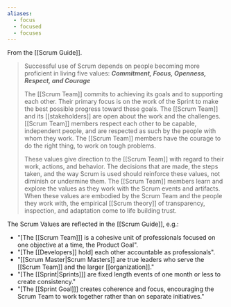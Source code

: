 ```yaml
---
aliases:
  - focus
  - focused
  - focuses
---
```

From the [[Scrum Guide]].
> Successful use of Scrum depends on people becoming more proficient in living five values:
> **_Commitment, Focus, Openness, Respect, and Courage_**
> 
> The [[Scrum Team]] commits to achieving its goals and to supporting each other. Their primary focus is on the work of the Sprint to make the best possible progress toward these goals. The [[Scrum Team]] and its [[stakeholders]] are open about the work and the challenges. [[Scrum Team]] members respect each other to be capable, independent people, and are respected as such by the people with whom they work. The [[Scrum Team]] members have the courage to do the right thing, to work on tough problems.
> 
> These values give direction to the [[Scrum Team]] with regard to their work, actions, and behavior. The decisions that are made, the steps taken, and the way Scrum is used should reinforce these values, not diminish or undermine them. The [[Scrum Team]] members learn and explore the values as they work with the Scrum events and artifacts. When these values are embodied by the Scrum Team and the people they work with, the empirical [[Scrum theory]] of transparency, inspection, and adaptation come to life building trust.

The Scrum Values are reflected in the [[Scrum Guide]], e.g.:
- "\[The [[Scrum Team]]\] is a cohesive unit of professionals focused on one objective at a time, the Product Goal".
- "\[The [[Developers]] hold\] each other accountable as professionals".
- "[[Scrum Master|Scrum Masters]] are true leaders who serve the [[Scrum Team]] and the larger [[organization]]."
- "\[The [[Sprint|Sprints]]] are fixed length events of one month or less to create consistency."
- "\[The [[Sprint Goal]]\] creates coherence and focus, encouraging the Scrum Team to work together rather than on separate initiatives."

[^sprint-goal-is]: "The Sprint Goal is the single objective for the Sprint. Although the Sprint Goal is a commitment by the Developers, it provides flexibility in terms of the exact work needed to achieve it. The Sprint Goal also creates coherence and focus, encouraging the Scrum Team to work together rather than on separate initiatives."[^scrum-guide-2020]

[^scrum-guide-2020]: [[Scrum Guide|Scrum Guide (2020)]]